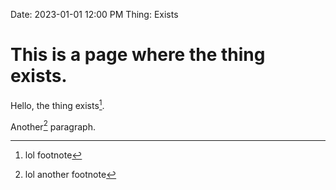 Date: 2023-01-01 12:00 PM
Thing: Exists

# This is a page where the thing exists.

Hello, the thing exists[^1].

Another[^2] paragraph.

[^1]: lol footnote
[^2]: lol another footnote
